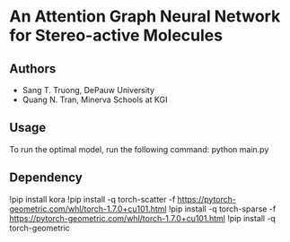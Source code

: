 # An Attention Graph Neural Network for Stereo-active Molecules

## Authors
- Sang T. Truong, DePauw University
- Quang N. Tran, Minerva Schools at KGI

## Usage
To run the optimal model, run the following command: 
python main.py 

## Dependency
!pip install kora
!pip install -q torch-scatter -f https://pytorch-geometric.com/whl/torch-1.7.0+cu101.html
!pip install -q torch-sparse -f https://pytorch-geometric.com/whl/torch-1.7.0+cu101.html
!pip install -q torch-geometric
